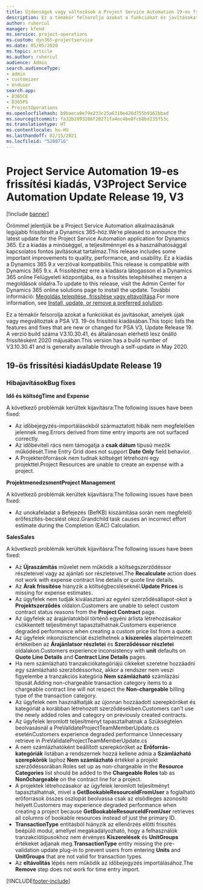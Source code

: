 ```yaml
---
title: Újdonságok vagy változások a Project Service Automation 19-es frissítési kiadásának V3 változatában
description: Ez a témakör felsorolja azokat a funkciókat és javításokat, amelyek elérhetők a Project Service Automation V3. 19-os frissítési kiadásában.
author: ruhercul
manager: kfend
ms.service: project-operations
ms.custom: dyn365-projectservice
ms.date: 05/05/2020
ms.topic: article
ms.author: ruhercul
audience: Admin
search.audienceType:
- admin
- customizer
- enduser
search.app:
- D365CE
- D365PS
- ProjectOperations
ms.openlocfilehash: b9baeca9e79e233c25a6310e426d755b9162bbad
ms.sourcegitcommit: fa32b1893286f20271fa4ec4be8fc68bd135f53c
ms.translationtype: HT
ms.contentlocale: hu-HU
ms.lasthandoff: 02/15/2021
ms.locfileid: "5280716"
---
```

# <a name="project-service-automation-update-release-19-v3"></a><span data-ttu-id="822cc-103">Project Service Automation 19-es frissítési kiadás, V3</span><span class="sxs-lookup"><span data-stu-id="822cc-103">Project Service Automation Update Release 19, V3</span></span>

[!include [banner](../includes/psa-now-project-operations.md)]

<span data-ttu-id="822cc-104">Örömmel jelentjük be a Project Service Automation alkalmazásának legújabb frissítését a Dynamics 365-höz.</span><span class="sxs-lookup"><span data-stu-id="822cc-104">We’re pleased to announce the latest update for the Project Service Automation application for Dynamics 365.</span></span> <span data-ttu-id="822cc-105">Ez a kiadás a minőséggel, a teljesítménnyel és a használhatósággal kapcsolatos fontos javításokat tartalmaz.</span><span class="sxs-lookup"><span data-stu-id="822cc-105">This release includes some important improvements to quality, performance, and usability.</span></span> <span data-ttu-id="822cc-106">Ez a kiadás a Dynamics 365 9.x verzióval kompatibilis.</span><span class="sxs-lookup"><span data-stu-id="822cc-106">This release is compatible with Dynamics 365 9.x.</span></span> <span data-ttu-id="822cc-107">A frissítéshez erre a kiadásra látogasson el a Dynamics 365 online Felügyeleti központjába, és a frissítés telepítéséhez menjen a megoldások oldalra.</span><span class="sxs-lookup"><span data-stu-id="822cc-107">To update to this release, visit the Admin Center for Dynamics 365 online solutions page to install the update.</span></span> <span data-ttu-id="822cc-108">További információ: [Megoldás telepítése, frissítése vagy eltávolítása](https://docs.microsoft.com/power-platform/admin/install-remove-preferred-solution).</span><span class="sxs-lookup"><span data-stu-id="822cc-108">For more information, see [Install, update, or remove a preferred solution](https://docs.microsoft.com/power-platform/admin/install-remove-preferred-solution).</span></span>

<span data-ttu-id="822cc-109">Ez a témakör felsorolja azokat a funkciókat és javításokat, amelyek újak vagy megváltoztak a PSA V3. 19-ös frissítési kiadásában.</span><span class="sxs-lookup"><span data-stu-id="822cc-109">This topic lists the features and fixes that are new or changed for PSA V3, Update Release 19.</span></span> <span data-ttu-id="822cc-110">A verzió build száma V3.10.30.41, és általánosan elérhető lesz önálló frissítésként 2020 májusában.</span><span class="sxs-lookup"><span data-stu-id="822cc-110">This version has a build number of V3.10.30.41 and is generally available through a self-update in May 2020.</span></span>

## <a name="update-release-19"></a><span data-ttu-id="822cc-111">19-ös frissítési kiadás</span><span class="sxs-lookup"><span data-stu-id="822cc-111">Update Release 19</span></span>

### <a name="bug-fixes"></a><span data-ttu-id="822cc-112">Hibajavítások</span><span class="sxs-lookup"><span data-stu-id="822cc-112">Bug fixes</span></span>

<span data-ttu-id="822cc-113">**Idő és költség**</span><span class="sxs-lookup"><span data-stu-id="822cc-113">**Time and Expense**</span></span>

<span data-ttu-id="822cc-114">A következő problémák kerültek kijavításra:</span><span class="sxs-lookup"><span data-stu-id="822cc-114">The following issues have been fixed:</span></span> 

- <span data-ttu-id="822cc-115">Az időbejegyzés-importálásokból származtatott hibák nem megfelelően jelennek meg.</span><span class="sxs-lookup"><span data-stu-id="822cc-115">Errors derived from time entry imports are not surfaced correctly.</span></span>
- <span data-ttu-id="822cc-116">Az időbeviteli rács nem támogatja a **csak dátum** típusú mezők működését.</span><span class="sxs-lookup"><span data-stu-id="822cc-116">Time Entry Grid does not support **Date Only** field behavior.</span></span>
- <span data-ttu-id="822cc-117">A Projekterőforrások nem tudnak költséget létrehozni egy projekttel.</span><span class="sxs-lookup"><span data-stu-id="822cc-117">Project Resources are unable to create an expense with a project.</span></span>

<span data-ttu-id="822cc-118">**Projektmenedzsment**</span><span class="sxs-lookup"><span data-stu-id="822cc-118">**Project Management**</span></span>

<span data-ttu-id="822cc-119">A következő problémák kerültek kijavításra:</span><span class="sxs-lookup"><span data-stu-id="822cc-119">The following issues have been fixed:</span></span> 

-  <span data-ttu-id="822cc-120">Az unokafeladat a Befejezés (BefKB) kiszámítása során nem megfelelő erőfeszítés-becslést okoz.</span><span class="sxs-lookup"><span data-stu-id="822cc-120">Grandchild task causes an incorrect effort estimate during the Completion (EAC) Calculation.</span></span>

<span data-ttu-id="822cc-121">**Sales**</span><span class="sxs-lookup"><span data-stu-id="822cc-121">**Sales**</span></span>

<span data-ttu-id="822cc-122">A következő problémák kerültek kijavításra:</span><span class="sxs-lookup"><span data-stu-id="822cc-122">The following issues have been fixed:</span></span> 

- <span data-ttu-id="822cc-123">Az **Újraszámítás** művelet nem működik a költségszerződéssor részleteivel vagy az ajánlati sor részleteivel.</span><span class="sxs-lookup"><span data-stu-id="822cc-123">The **Recalculate** action does not work with expense contract line details or quote line details.</span></span>
- <span data-ttu-id="822cc-124">Az **Árak frissítése** hiányzik a költségbecsléseknél.</span><span class="sxs-lookup"><span data-stu-id="822cc-124">**Update Prices** is missing for expense estimates.</span></span>
-  <span data-ttu-id="822cc-125">Az ügyfelek nem tudják kiválasztani az egyéni szerződésállapot-okot a **Projektszerződés** oldalon.</span><span class="sxs-lookup"><span data-stu-id="822cc-125">Customers are unable to select custom contract status reasons from the **Project Contract** page.</span></span>
- <span data-ttu-id="822cc-126">Az ügyfelek az árajánlatokból történő egyéni árlista létrehozásakor csökkentett teljesítményt tapasztalhatnak.</span><span class="sxs-lookup"><span data-stu-id="822cc-126">Customers experience degraded performance when creating a custom price list from a quote.</span></span>
- <span data-ttu-id="822cc-127">Az ügyfelek inkonzisztenciát észlelhetnek a **kiszerelés** alapértelmezett értékeiben az **Árajánlatsor részletei** és **Szerződéssor részletei** oldalakon.</span><span class="sxs-lookup"><span data-stu-id="822cc-127">Customers experience inconsistency with **unit** defaults on **Quote Line Details** and **Contract Line Details** pages.</span></span>
- <span data-ttu-id="822cc-128">Ha nem számlázható tranzakciókategóriájú cikkeket szeretne hozzáadni egy számlázható szerződéssorhoz, akkor a rendszer nem veszi figyelembe a tranzakciós kategória **Nem számlázható** számlázási típusát.</span><span class="sxs-lookup"><span data-stu-id="822cc-128">Adding non-chargeable transaction category items to a chargeable contract line will not respect the **Non-chargeable** billing type of the transaction category.</span></span>
- <span data-ttu-id="822cc-129">Az ügyfelek nem használhatják az újonnan hozzáadott szerepköröket és kategóriát a korábban létrehozott szerződésekben.</span><span class="sxs-lookup"><span data-stu-id="822cc-129">Customers can't use the newly added roles and category on previously created contracts.</span></span>
- <span data-ttu-id="822cc-130">Az ügyfelek leromlott teljesítményt tapasztalhatnak a Szükségtelen beolvasásnál a PreValidateProjectTeamMemberUpdate.cs esetén</span><span class="sxs-lookup"><span data-stu-id="822cc-130">Customers experience degraded performance Unnecessary retrieve in PreValidateProjectTeamMemberUpdate.cs</span></span>
- <span data-ttu-id="822cc-131">A nem számlázhatóként beállított szerepköröket az **Erőforrás-kategóriák** listában a rendszernek hozzá kellene adnia a **Számlázható szerepkörök** laphoz **Nem számlázható** értékkel a projekt szerződéssorában.</span><span class="sxs-lookup"><span data-stu-id="822cc-131">Roles set up as non-chargeable in the **Resource Categories** list should be added to the **Chargeable Roles** tab as **Non0chargeable** on the contract line for a project.</span></span>
- <span data-ttu-id="822cc-132">A projektek létrehozásakor az ügyfelek leromlott teljesítményt tapasztalhatnak, mivel a **GetBookableResourceIdFromUser** a foglalható erőforrások összes oszlopát beolvassa csak az elsődleges azonosító helyett.</span><span class="sxs-lookup"><span data-stu-id="822cc-132">Customers may experience degraded performance when creating a project because **GetBookableResourceIdFromUser** retrieves all columns of bookable resources instead of just the primary ID.</span></span>
- <span data-ttu-id="822cc-133">**TransactionType** entitásból hiányzik az ellenőrzés előtti frissítés beépülő modul, amellyel megakadályozható, hogy a felhasználók tranzakciótípusokhoz nem érvényes **Kiszerelések** és **UnitGroups** értékeket adjanak meg.</span><span class="sxs-lookup"><span data-stu-id="822cc-133">**TransactionType** entity missing the pre-validation update plug-in to prevent users from entering **Units** and **UnitGroups** that are not valid for transaction types.</span></span>
- <span data-ttu-id="822cc-134">Az **eltávolítás** lépés nem működik az időbejegyzés importálásához.</span><span class="sxs-lookup"><span data-stu-id="822cc-134">The **Remove** step does not work for time entry import.</span></span>


[!INCLUDE[footer-include](../includes/footer-banner.md)]